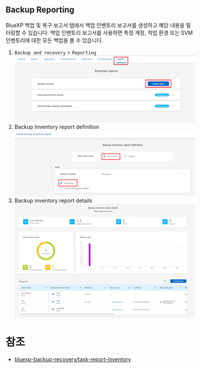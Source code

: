 ## Backup Reporting
BlueXP 백업 및 복구 보고서 탭에서 백업 인벤토리 보고서를 생성하고 해당 내용을 필터링할 수 있습니다. 백업 인벤토리 보고서를 사용하면 특정 계정, 작업 환경 또는 SVM 인벤토리에 대한 모든 백업을 볼 수 있습니다.
1. ```Backup and recovery``` > ```Reporting```
![Alt text](./Images/Backup_reporting-0.png)
2. Backup Inventory report definition
![Alt text](./Images/Backup_reporting-1.png)
3. Backup inventory report details
![Alt text](./Images/Backup_reporting-2.png)

# 참조
- [bluexp-backup-recovery/task-report-inventory](https://docs.netapp.com/us-en/bluexp-backup-recovery/task-report-inventory.html)